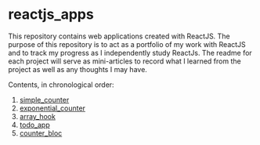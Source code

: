 # reactjs_apps

This repository contains web applications created with ReactJS. The purpose of this repository is to act as a portfolio of my work with ReactJS and to track my progress as I independently study ReactJs. The readme for each project will serve as mini-articles to record what I learned from the project as well as any thoughts I may have.

Contents, in chronological order:
1. [simple_counter](https://github.com/GroovinChip/reactjs_apps/tree/master/apps/simple_counter)
2. [exponential_counter](https://github.com/GroovinChip/reactjs_apps/tree/master/apps/exponential_counter)
3. [array_hook](https://github.com/GroovinChip/reactjs_apps/tree/master/apps/simple_counter)
4. [todo_app](https://github.com/GroovinChip/reactjs_apps/tree/master/apps/todo_app)
5. [counter_bloc](https://github.com/GroovinChip/reactjs_apps/tree/master/apps/bloc_counter)
